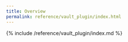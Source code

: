 ```yaml
---
title: Overview
permalink: reference/vault_plugin/index.html
---
```


{% include /reference/vault_plugin/index.md %}
